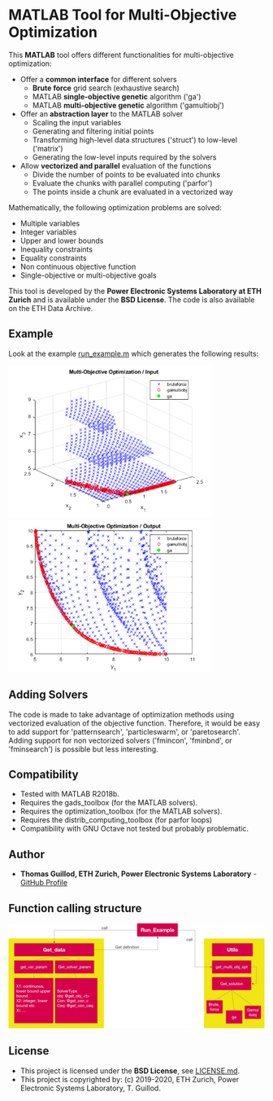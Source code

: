 # MATLAB Tool for Multi-Objective Optimization

This **MATLAB** tool offers different functionalities for multi-objective optimization:
* Offer a **common interface** for different solvers
    * **Brute force** grid search (exhaustive search)
    * MATLAB **single-objective genetic** algorithm ('ga')
    * MATLAB **multi-objective genetic** algorithm ('gamultiobj')
* Offer an **abstraction layer** to the MATLAB solver
    * Scaling the input variables
    * Generating and filtering initial points
    * Transforming high-level data structures ('struct') to low-level ('matrix')
    * Generating the low-level inputs required by the solvers
* Allow **vectorized and parallel** evaluation of the functions
    * Divide the number of points to be evaluated into chunks
    * Evaluate the chunks with parallel computing ('parfor')
    * The points inside a chunk are evaluated in a vectorized way

Mathematically, the following optimization problems are solved:
* Multiple variables
* Integer variables
* Upper and lower bounds
* Inequality constraints
* Equality constraints
* Non continuous objective function
* Single-objective or multi-objective goals

This tool is developed by the **Power Electronic Systems Laboratory at ETH Zurich** and is available under the **BSD License**. The code is also available on the ETH Data Archive.

## Example

Look at the example [run_example.m](run_example.m) which generates the following results:

<p float="middle">
    <img src="readme_img/input.png" width="400">
    <img src="readme_img/output.png" width="400">
</p>

## Adding Solvers

The code is made to take advantage of optimization methods using vectorized evaluation of the objective function.
Therefore, it would be easy to add support for 'patternsearch', 'particleswarm', or 'paretosearch'.
Adding support for non vectorized solvers ('fmincon', 'fminbnd', or 'fminsearch') is possible but less interesting.

## Compatibility

* Tested with MATLAB R2018b.
* Requires the gads_toolbox (for the MATLAB solvers).
* Requires the optimization_toolbox (for the MATLAB solvers).
* Requires the distrib_computing_toolbox (for parfor loops)
* Compatibility with GNU Octave not tested but probably problematic.

## Author

* **Thomas Guillod, ETH Zurich, Power Electronic Systems Laboratory** - [GitHub Profile](https://github.com/otvam)

## Function calling structure

<p float="middle">
    <img src="readme_img/CallerStructure.png" width="800">
</p>


## License

* This project is licensed under the **BSD License**, see [LICENSE.md](LICENSE.md).
* This project is copyrighted by: (c) 2019-2020, ETH Zurich, Power Electronic Systems Laboratory, T. Guillod.

